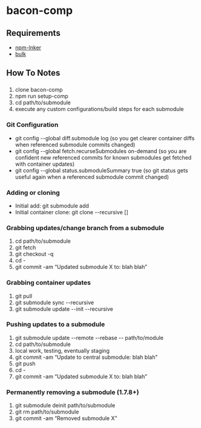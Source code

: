 # bacon-comp

## Requirements
* [npm-lnker](https://github.com/ostosh/npm-lnkr)
* [bulk](https://github.com/timoxley/bulk)

## How To Notes

###
1. clone bacon-comp
2. npm run setup-comp
3. cd path/to/submodule
4. execute any custom configurations/build steps for each submodule

### Git Configuration
* git config --global diff.submodule log (so you get clearer container diffs when referenced submodule commits changed)
* git config --global fetch.recurseSubmodules on-demand (so you are confident new referenced commits for known submodules get fetched with container updates)
* git config --global status.submoduleSummary true (so git status gets useful again when a referenced submodule commit changed)

### Adding or cloning
* Initial add: git submodule add <url> <path>
* Initial container clone: git clone --recursive <url> [<path>]

### Grabbing updates/change branch from a submodule
1. cd path/to/submodule
2. git fetch
3. git checkout -q <commit-sha1>
4. cd -
5. git commit -am “Updated submodule X to: blah blah”

### Grabbing container updates
1. git pull
2. git submodule sync --recursive
3. git submodule update --init --recursive

### Pushing updates to a submodule
1. git submodule update --remote --rebase -- path/to/module
2. cd path/to/submodule
3. local work, testing, eventually staging
4. git commit -am “Update to central submodule: blah blah”
5. git push
6. cd -
7. git commit -am “Updated submodule X to: blah blah”

### Permanently removing a submodule (1.7.8+)
1. git submodule deinit path/to/submodule
2. git rm path/to/submodule
3. git commit -am “Removed submodule X”

